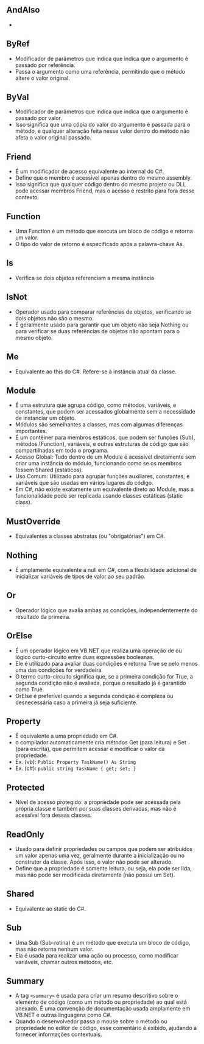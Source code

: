 ## AndAlso

- 

## ByRef

- Modificador de parâmetros que indica que indica que o argumento é passado por referência.
- Passa o argumento como uma referência, permitindo que o método altere o valor original.

## ByVal

- Modificador de parâmetros que indica que indica que o argumento é passado por valor.
- Isso significa que uma cópia do valor do argumento é passada para o método, e qualquer alteração feita nesse valor dentro do método não afeta o valor original passado.

## Friend

- É um modificador de acesso equivalente ao internal do C#.
- Define que o membro é acessível apenas dentro do mesmo assembly.
- Isso significa que qualquer código dentro do mesmo projeto ou DLL pode acessar membros Friend, mas o acesso é restrito para fora desse contexto.

## Function

- Uma Function é um método que executa um bloco de código e retorna um valor.
- O tipo do valor de retorno é especificado após a palavra-chave As.

## Is

- Verifica se dois objetos referenciam a mesma instância

## IsNot

- Operador usado para comparar referências de objetos, verificando se dois objetos não são o mesmo.
- É geralmente usado para garantir que um objeto não seja Nothing ou para verificar se duas referências de objetos não apontam para o mesmo objeto.

## Me

- Equivalente ao this do C#. Refere-se à instância atual da classe.

## Module

- É uma estrutura que agrupa código, como métodos, variáveis, e constantes, que podem ser acessados globalmente sem a necessidade de instanciar um objeto.
- Módulos são semelhantes a classes, mas com algumas diferenças importantes.
- É um contêiner para membros estáticos, que podem ser funções (Sub), métodos (Function), variáveis, e outras estruturas de código que são compartilhadas em todo o programa.
- Acesso Global: Tudo dentro de um Module é acessível diretamente sem criar uma instância do módulo, funcionando como se os membros fossem Shared (estáticos).
- Uso Comum: Utilizado para agrupar funções auxiliares, constantes, e variáveis que são usadas em vários lugares do código.
- Em C#, não existe exatamente um equivalente direto ao Module, mas a funcionalidade pode ser replicada usando classes estáticas (static class). 

## MustOverride

- Equivalentes a classes abstratas (ou "obrigatórias") em C#.

## Nothing 

- É amplamente equivalente a null em C#, com a flexibilidade adicional de inicializar variáveis de tipos de valor ao seu padrão.

## Or

- Operador lógico que avalia ambas as condições, independentemente do resultado da primeira.

## OrElse

- É um operador lógico em VB.NET que realiza uma operação de ou lógico curto-circuito entre duas expressões booleanas.
- Ele é utilizado para avaliar duas condições e retorna True se pelo menos uma das condições for verdadeira.
- O termo curto-circuito significa que, se a primeira condição for True, a segunda condição não é avaliada, porque o resultado já é garantido como True.
- OrElse é preferível quando a segunda condição é complexa ou desnecessária caso a primeira já seja suficiente.

## Property 

- É equivalente a uma propriedade em C#.
- o compilador automaticamente cria métodos Get (para leitura) e Set (para escrita), que permitem acessar e modificar o valor da propriedade.
- Ex. (vb): ```Public Property TaskName() As String```
- Ex. (c#): ```public string TaskName { get; set; }```

## Protected

- Nível de acesso protegido: a propriedade pode ser acessada pela própria classe e também por suas classes derivadas, mas não é acessível fora dessas classes.

## ReadOnly 

- Usado para definir propriedades ou campos que podem ser atribuídos um valor apenas uma vez, geralmente durante a inicialização ou no construtor da classe. Após isso, o valor não pode ser alterado.
- Define que a propriedade é somente leitura, ou seja, ela pode ser lida, mas não pode ser modificada diretamente (não possui um Set).

## Shared

- Equivalente ao static do C#.

## Sub

- Uma Sub (Sub-rotina) é um método que executa um bloco de código, mas não retorna nenhum valor.
- Ela é usada para realizar uma ação ou processo, como modificar variáveis, chamar outros métodos, etc.

## Summary

- A tag ```<summary>``` é usada para criar um resumo descritivo sobre o elemento de código (como um método ou propriedade) ao qual está anexado. É uma convenção de documentação usada amplamente em VB.NET e outras linguagens como C#.
- Quando o desenvolvedor passa o mouse sobre o método ou propriedade no editor de código, esse comentário é exibido, ajudando a fornecer informações contextuais.